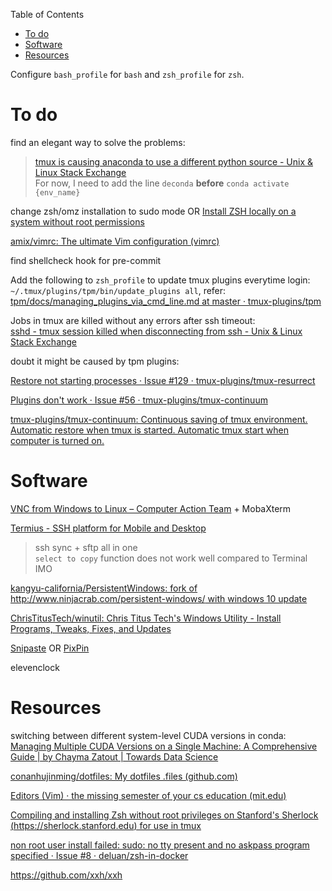 <!-- START doctoc generated TOC please keep comment here to allow auto update -->
<!-- DON'T EDIT THIS SECTION, INSTEAD RE-RUN doctoc TO UPDATE -->
Table of Contents

- [To do](#to-do)
- [Software](#software)
- [Resources](#resources)

<!-- END doctoc generated TOC please keep comment here to allow auto update -->

Configure `bash_profile` for `bash` and `zsh_profile` for `zsh`.

# To do

find an elegant way to solve the problems:
> [tmux is causing anaconda to use a different python source - Unix & Linux Stack Exchange](https://unix.stackexchange.com/questions/366553/tmux-is-causing-anaconda-to-use-a-different-python-source)  
> For now, I need to add the line `deconda` **before** `conda activate {env_name}`

change zsh/omz installation to sudo mode OR [Install ZSH locally on a system without root permissions](https://gist.github.com/SirDavidLudwig/ede9adaa512f4295130f67aeef508e48)

[amix/vimrc: The ultimate Vim configuration (vimrc)](https://github.com/amix/vimrc)

find shellcheck hook for pre-commit

Add the following to `zsh_profile` to update tmux plugins everytime login:    
`~/.tmux/plugins/tpm/bin/update_plugins all`, refer: [tpm/docs/managing_plugins_via_cmd_line.md at master · tmux-plugins/tpm](https://github.com/tmux-plugins/tpm/blob/master/docs/managing_plugins_via_cmd_line.md)

Jobs in tmux are killed without any errors after ssh timeout:  
[sshd - tmux session killed when disconnecting from ssh - Unix & Linux Stack Exchange](https://unix.stackexchange.com/questions/171503/tmux-session-killed-when-disconnecting-from-ssh)

doubt it might be caused by tpm plugins: 

[Restore not starting processes · Issue #129 · tmux-plugins/tmux-resurrect](https://github.com/tmux-plugins/tmux-resurrect/issues/129)

[Plugins don't work · Issue #56 · tmux-plugins/tmux-continuum](https://github.com/tmux-plugins/tmux-continuum/issues/56#issuecomment-653351722)

[tmux-plugins/tmux-continuum: Continuous saving of tmux environment. Automatic restore when tmux is started. Automatic tmux start when computer is turned on.](https://github.com/tmux-plugins/tmux-continuum?tab=readme-ov-file#known-issues)

# Software

[VNC from Windows to Linux – Computer Action Team](https://cat.pdx.edu/platforms/windows/remote-access/vnc-to-linux/) + MobaXterm

[Termius - SSH platform for Mobile and Desktop](https://termius.com/)
> ssh sync + sftp all in one  
> `select to copy` function does not work well compared to Terminal IMO

[kangyu-california/PersistentWindows: fork of http://www.ninjacrab.com/persistent-windows/ with windows 10 update](https://github.com/kangyu-california/PersistentWindows)

[ChrisTitusTech/winutil: Chris Titus Tech's Windows Utility - Install Programs, Tweaks, Fixes, and Updates](https://github.com/ChrisTitusTech/winutil)

[Snipaste](https://www.snipaste.com/) OR [PixPin](https://pixpinapp.com/)

elevenclock

# Resources

switching between different system-level CUDA versions in conda: [Managing Multiple CUDA Versions on a Single Machine: A Comprehensive Guide | by Chayma Zatout | Towards Data Science](https://towardsdatascience.com/managing-multiple-cuda-versions-on-a-single-machine-a-comprehensive-guide-97db1b22acdc#b45b)

[conanhujinming/dotfiles: My dotfiles .files (github.com)](https://github.com/conanhujinming/dotfiles)

[Editors (Vim) · the missing semester of your cs education (mit.edu)](https://missing.csail.mit.edu/2020/editors/)

[Compiling and installing Zsh without root privileges on Stanford's Sherlock (https://sherlock.stanford.edu) for use in tmux](https://gist.github.com/mgbckr/b8dc6d7d228e25325b6dfaa1c4018e78)

[non root user install failed: sudo: no tty present and no askpass program specified · Issue #8 · deluan/zsh-in-docker](https://github.com/deluan/zsh-in-docker/issues/8)

https://github.com/xxh/xxh
